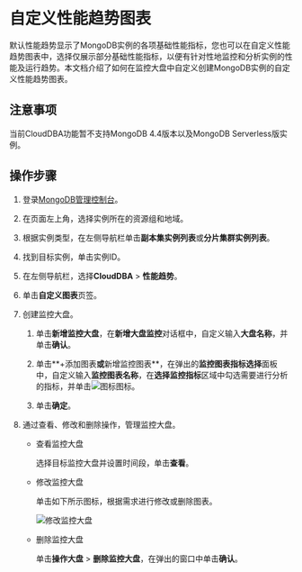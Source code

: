 # 自定义性能趋势图表

默认性能趋势显示了MongoDB实例的各项基础性能指标，您也可以在自定义性能趋势图表中，选择仅展示部分基础性能指标，以便有针对性地监控和分析实例的性能及运行趋势。本文档介绍了如何在监控大盘中自定义创建MongoDB实例的自定义性能趋势图表。

## 注意事项

当前CloudDBA功能暂不支持MongoDB 4.4版本以及MongoDB Serverless版实例。

## 操作步骤

1.  登录[MongoDB管理控制台](https://mongodb.console.aliyun.com/)。

2.  在页面左上角，选择实例所在的资源组和地域。

3.  根据实例类型，在左侧导航栏单击**副本集实例列表**或**分片集群实例列表**。

4.  找到目标实例，单击实例ID。

5.  在左侧导航栏，选择**CloudDBA** \> **性能趋势**。

6.  单击**自定义图表**页签。

7.  创建监控大盘。

    1.  单击**新增监控大盘**，在**新增大盘监控**对话框中，自定义输入**大盘名称**，并单击**确认**。

    2.  单击**+添加图表**或**新增监控图表**，在弹出的**监控图表指标选择**面板中，自定义输入**监控图表名称**，在**选择监控指标**区域中勾选需要进行分析的指标，并单击![图标](https://static-aliyun-doc.oss-accelerate.aliyuncs.com/assets/img/zh-CN/2597577161/p211424.png)图标。

    3.  单击**确定**。

8.  通过查看、修改和删除操作，管理监控大盘。

    -   查看监控大盘

        选择目标监控大盘并设置时间段，单击**查看**。

    -   修改监控大盘

        单击如下所示图标，根据需求进行修改或删除图表。

        ![修改监控大盘](https://static-aliyun-doc.oss-accelerate.aliyuncs.com/assets/img/zh-CN/8772900161/p211482.png)

    -   删除监控大盘

        单击**操作大盘** \> **删除监控大盘**，在弹出的窗口中单击**确认**。


